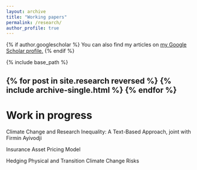 ```yaml
---
layout: archive
title: "Working papers"
permalink: /research/
author_profile: true
---
```


{% if author.googlescholar %}
  You can also find my articles on <u><a href="{{author.googlescholar}}">my Google Scholar profile</a>.</u>
{% endif %}

{% include base_path %}

{% for post in site.research reversed %}
  {% include archive-single.html %}
{% endfor %}
---
Work in progress
======
Climate Change and Research Inequality: A Text-Based Approach, joint with Firmin Ayivodji

Insurance Asset Pricing Model

Hedging Physical and Transition Climate Change Risks 


